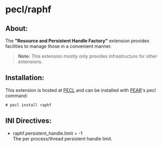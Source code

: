 # pecl/raphf

## About:

The **"Resource and Persistent Handle Factory"** extension provides facilities to manage those in a convenient manner.

> **Note:** This extension mostly only provides infrastructure for other extensions.

## Installation:

This extension is hosted at [PECL](http://pecl.php.net) and can be installed with [PEAR](http://pear.php.net)'s pecl command:

    # pecl install raphf

## INI Directives:

* raphf.persistent_handle.limit = -1  
  The per process/thread persistent handle limit.
